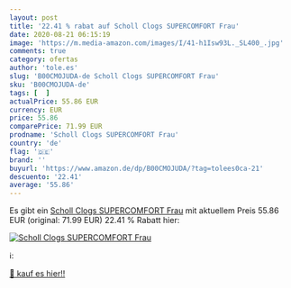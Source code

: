 ```yaml
---
layout: post
title: '22.41 % rabat auf Scholl Clogs SUPERCOMFORT Frau'
date: 2020-08-21 06:15:19
image: 'https://m.media-amazon.com/images/I/41-h1Isw93L._SL400_.jpg'
comments: true
category: ofertas
author: 'tole.es'
slug: 'B00CMOJUDA-de Scholl Clogs SUPERCOMFORT Frau'
sku: 'B00CMOJUDA-de'
tags: [  ]
actualPrice: 55.86 EUR
currency: EUR
price: 55.86
comparePrice: 71.99 EUR
prodname: 'Scholl Clogs SUPERCOMFORT Frau'
country: 'de'
flag: '🇩🇪'
brand: ''
buyurl: 'https://www.amazon.de/dp/B00CMOJUDA/?tag=tolees0ca-21'
descuento: '22.41'
average: '55.86'
---
```


Es gibt ein [Scholl Clogs SUPERCOMFORT Frau](https://www.amazon.de/dp/B00CMOJUDA/?tag=tolees0ca-21) mit aktuellem Preis 55.86 EUR (original: 71.99 EUR) 22.41 % Rabatt hier:

[![Scholl Clogs SUPERCOMFORT Frau](https://m.media-amazon.com/images/I/41-h1Isw93L._SL400_.jpg)](https://www.amazon.de/dp/B00CMOJUDA/?tag=tolees0ca-21)

ℹ️:


[🛒 kauf es hier!!](https://www.amazon.de/dp/B00CMOJUDA/?tag=tolees0ca-21)
